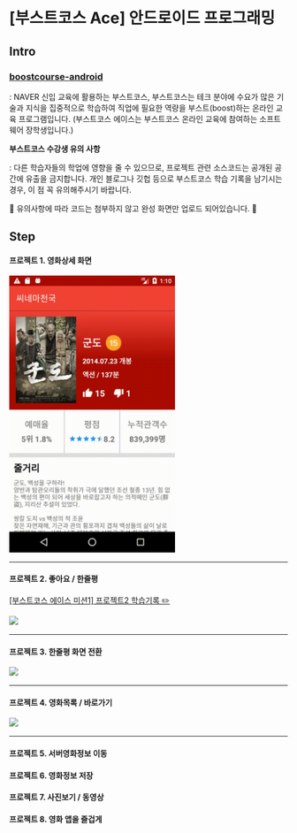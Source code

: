 # [부스트코스 Ace] 안드로이드 프로그래밍

## Intro

### [boostcourse-android](https://www.edwith.org/boostcourse-android)
: NAVER 신입 교육에 활용하는 부스트코스, 부스트코스는 테크 분야에 수요가 많은 기술과 지식을 집중적으로 학습하여 직업에 필요한 역량을 부스트(boost)하는 온라인 교육 프로그램입니다.
(부스트코스 에이스는 부스트코스 온라인 교육에 참여하는 소프트웨어 장학생입니다.)

**부스트코스 수강생 유의 사항**

: 다른 학습자들의 학업에 영향을 줄 수 있으므로, 프로젝트 관련 소스코드는 공개된 공간에 유출을 금지합니다.
개인 블로그나 깃헙 등으로 부스트코스 학습 기록을 남기시는 경우, 이 점 꼭 유의해주시기 바랍니다.

🙏 유의사항에 따라 코드는 첨부하지 않고 완성 화면만 업로드 되어있습니다. 🙏

## Step

#### 프로젝트 1. 영화상세 화면
<img src="project_1.gif" width="300" />

---

#### 프로젝트 2. 좋아요 / 한줄평 
[[부스트코스 에이스 미션1] 프로젝트2 학습기록 ✏️](https://doong-jo.github.io/%EB%B6%80%EC%8A%A4%ED%8A%B8%EC%BD%94%EC%8A%A4/2019/08/15/Android-%EB%B6%80%EC%8A%A4%ED%8A%B8%EC%BD%94%EC%8A%A4-%EC%97%90%EC%9D%B4%EC%8A%A4-%EB%AF%B8%EC%85%981-%ED%95%99%EC%8A%B5%EA%B8%B0%EB%A1%9D/)

<img src="project_2.gif" width="300" />

---

#### 프로젝트 3. 한줄평 화면 전환
<img src="project_3.gif" width="300" />

---

#### 프로젝트 4. 영화목록 / 바로가기
<img src="project_4.gif" width="300" />

---

#### 프로젝트 5. 서버영화정보 이동
#### 프로젝트 6. 영화정보 저장
#### 프로젝트 7. 사진보기 / 동영상
#### 프로젝트 8. 영화 앱을 즐겁게
